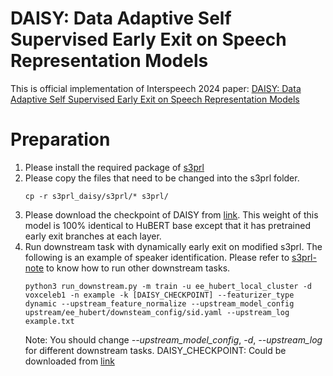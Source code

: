 # DAISY: Data Adaptive Self Supervised Early Exit on Speech Representation Models
This is official implementation of Interspeech 2024 paper: [DAISY: Data Adaptive Self Supervised Early Exit on Speech Representation Models](https://arxiv.org/abs/2406.05464)

# Preparation 
1. Please install the required package of [s3prl](https://github.com/s3prl/s3prl)
2. Please copy the files that need to be changed into the s3prl folder.
    ```
    cp -r s3prl_daisy/s3prl/* s3prl/
    ```
3. Please download the checkpoint of DAISY from [link](https://drive.google.com/file/d/1-r3KUoOt-zsd6XDasBSWzZXvBom8a_f9/view?usp=sharing). This weight of this model is 100\% identical to HuBERT base except that it has pretrained early exit branches at each layer.
4. Run downstream task with dynamically early exit on modified s3prl. The following is an example of speaker identification. Please refer to [s3prl-note](https://github.com/s3prl/s3prl/blob/master/s3prl/downstream/docs/superb.md) to know how to run other downstream tasks.
    ```
    python3 run_downstream.py -m train -u ee_hubert_local_cluster -d voxceleb1 -n example -k [DAISY_CHECKPOINT] --featurizer_type dynamic --upstream_feature_normalize --upstream_model_config upstream/ee_hubert/downsteam_config/sid.yaml --upstream_log example.txt
    ```
    Note: You should change *--upstream_model_config*, *-d*, *--upstream_log* for different downstream tasks.
    DAISY_CHECKPOINT: Could be downloaded from [link](https://drive.google.com/file/d/1-r3KUoOt-zsd6XDasBSWzZXvBom8a_f9/view?usp=sharing)
